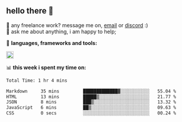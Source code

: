 ## hello there 👋

💼 any freelance work? message me on, [email](mailto:pierok420@gmail.com) or [discord](https://discord.com/users/577571414186393661/) :)\
💬 ask me about anything, i am happy to help;

🌸 **languages, frameworks and tools:**  

<img height="20" src="https://simpleskill.icons.workers.dev/svg/?i=javascript,typescript,node.js,html5,css3,react,next.js,kotlin,npm,docker,mysql,redis,mongodb">

📊 **this week i spent my time on:**
<!--START_SECTION:waka-->

```txt
Total Time: 1 hr 4 mins

Markdown     35 mins         █████████████▓░░░░░░░░░░░   55.04 %
HTML         13 mins         █████▒░░░░░░░░░░░░░░░░░░░   21.77 %
JSON         8 mins          ███▒░░░░░░░░░░░░░░░░░░░░░   13.32 %
JavaScript   6 mins          ██▒░░░░░░░░░░░░░░░░░░░░░░   09.63 %
CSS          0 secs          ░░░░░░░░░░░░░░░░░░░░░░░░░   00.24 %
```

<!--END_SECTION:waka-->
